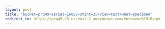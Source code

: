 ```yaml
---
layout: post
title: "bucket=prq49+series=16005+stint=35+view=text+what=specimen"
redirect_to: https://prq49.s3.us-east-2.amazonaws.com/endeavor%3D16/genomes/stage%3D0%2Bwhat%3Dgenerated/stint%3D35/series%3D16005/a%3Dgenome%2Bcriteria%3Dabundance%2Bmorph%3Dwildtype%2Bproc%3D0%2Bseries%3D16005%2Bstint%3D35%2Bthread%3D0%2Bvariation%3Dmaster%2Bext%3D.json.gz
---
```


